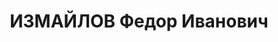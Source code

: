 ---
title: ИЗМАЙЛОВ Федор Иванович
description: 'Род. в 1894, член ВКП(б). Проживал: г. Оренбург. Председатель горисполкома

  Приговор: ВК ВС СССР, 28.01.1938 – ВМН.

  Реабилитирован март 1957'
---